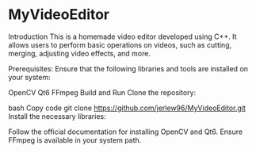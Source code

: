 # MyVideoEditor

Introduction
This is a homemade video editor developed using C++. It allows users to perform basic operations on videos, such as cutting, merging, adjusting video effects, and more.

Prerequisites:
Ensure that the following libraries and tools are installed on your system:

OpenCV
Qt6
FFmpeg
Build and Run
Clone the repository:

bash
Copy code
git clone https://github.com/jerlew96/MyVideoEditor.git
Install the necessary libraries:

Follow the official documentation for installing OpenCV and Qt6.
Ensure FFmpeg is available in your system path.

